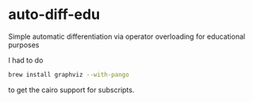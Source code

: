 # auto-diff-edu

Simple automatic differentiation via operator overloading for educational purposes

I had to do

```bash
brew install graphviz --with-pango
```

to get the cairo support for subscripts.
